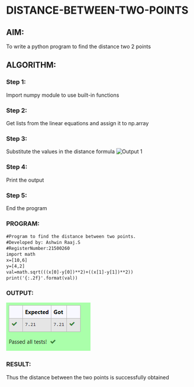 # DISTANCE-BETWEEN-TWO-POINTS

## AIM:
To write a python program to find the distance two 2 points
## ALGORITHM:
### Step 1:
Import numpy module to use built-in functions 
### Step 2: 
Get lists from the linear equations and assign it to np.array
### Step 3: 
Substitute the values in the distance formula 
![Output 1](formula.jpg) 
### Step 4: 
Print the output
### Step 5:
End the program 
### PROGRAM:
~~~
#Program to find the distance between two points.
#Developed by: Ashwin Raaj.S 
#RegisterNumber:21500260
import math
x=[10,6]
y=[4,2]
val=math.sqrt(((x[0]-y[0])**2)+((x[1]-y[1])**2))
print('{:.2f}'.format(val))
~~~ 
### OUTPUT:
![Output 1](out1.png)
### RESULT:
Thus the distance between the two points is successfully obtained
